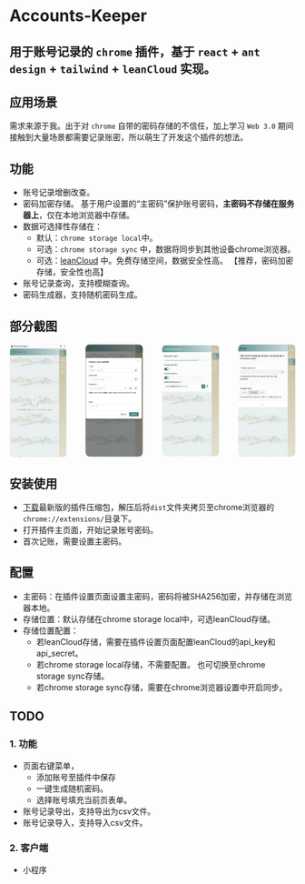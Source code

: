 # Accounts-Keeper

用于账号记录的 `chrome` 插件，基于 `react` + `ant design`  + `tailwind` + `leanCloud` 实现。
--- 
## 应用场景

需求来源于我。出于对 `chrome` 自带的密码存储的不信任，加上学习 `Web 3.0` 期间接触到大量场景都需要记录账密，所以萌生了开发这个插件的想法。

## 功能
- 账号记录增删改查。
- 密码加密存储。 基于用户设置的“主密码”保护账号密码，<strong>主密码不存储在服务器上</strong>，仅在本地浏览器中存储。
- 数据可选择性存储在：
  - 默认：`chrome storage local`中。
  - 可选：`chrome storage sync` 中，数据将同步到其他设备chrome浏览器。
  - 可选：[leanCloud](https://www.leancloud.cn/) 中。免费存储空间，数据安全性高。 【推荐，密码加密存储，安全性也高】
- 账号记录查询，支持模糊查询。
- 密码生成器，支持随机密码生成。

## 部分截图
<div style="display: flex; justify-content: space-between; align-items: center; gap: 10px;">
  <img src="public/index.png" alt="Index Screenshot" style="width: 20%; border-radius: 8px;">
  <img src="public/create.png" alt="Create Screenshot" style="width: 20%; border-radius: 8px;">
  <img src="public/generate.png" alt="Generate Screenshot" style="width: 20%; border-radius: 8px;">
  <img src="public/settings.png" alt="Generate Screenshot" style="width: 20%; border-radius: 8px;">
</div>

## 安装使用
- [下载](https://github.com/whisper-xiang/accounts-keeper/releases/tag/v0.0.1)最新版的插件压缩包，解压后将`dist`文件夹拷贝至chrome浏览器的`chrome://extensions/`目录下。
- 打开插件主页面，开始记录账号密码。
- 首次记账，需要设置主密码。

## 配置

- 主密码：在插件设置页面设置主密码，密码将被SHA256加密，并存储在浏览器本地。
- 存储位置：默认存储在chrome storage local中，可选leanCloud存储。
- 存储位置配置：
  - 若leanCloud存储，需要在插件设置页面配置leanCloud的api_key和api_secret。
  - 若chrome storage local存储，不需要配置。 也可切换至chrome storage sync存储。
  - 若chrome storage sync存储，需要在chrome浏览器设置中开启同步。




## TODO

### 1. 功能
- 页面右键菜单，
  - 添加账号至插件中保存
  - 一键生成随机密码。
  - 选择账号填充当前页表单。
- 账号记录导出，支持导出为csv文件。
- 账号记录导入，支持导入csv文件。
  
### 2. 客户端
  - 小程序